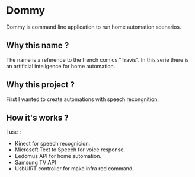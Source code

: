 Dommy
=====

Dommy is command line application to run home automation scenarios.

Why this name ?
---------------
The name is a reference to the french comics "Travis".  In this serie there is an artificial inteligence for home automation.

Why this project ?
------------------
First I wanted to create automations with speech recongnition.

How it's works ?
----------------
I use :
- Kinect for speech recognicion.
- Microsoft Text to Speech for voice response.
- Eedomus API for home automation.
- Samsung TV API
- UsbUIRT controller for make infra red command.
